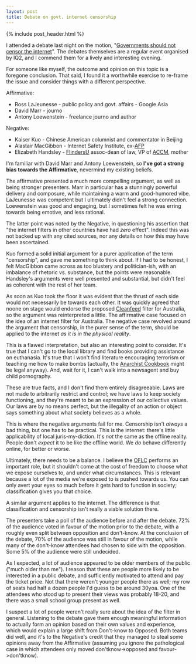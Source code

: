 ```yaml
---
layout: post
title: Debate on govt. internet censorship
---
```


{% include post_header.html %}

I attended a debate last night on the motion, "[Governments should not censor the internet](http://iq2oz.com/events/event-details/2010-series-sydney/04-may.php)". The debates themselves are a regular event organised by IQ2, and I commend them for a lively and interesting evening.

For someone like myself, the outcome and opinion on this topic is a foregone conclusion. That said, I found it a worthwhile exercise to re-frame the issue and consider things with a different perspective.

Affirmative:

 * Ross LaJeunesse - public policy and govt. affairs - Google Asia
 * David Marr - journo
 * Antony Loewenstein - freelance journo and author

Negative:

 * Kaiser Kuo - Chinese American columnist and commentator in Beijing
 * Alastair MacGibbon - Internet Safety Institute, ex-[AFP](http://www.afp.gov.au/)
 * Elizabeth Handsley - [FlindersU](http://flinders.edu.au/) assoc-dean of law, VP of [ACCM](http://www.youngmedia.org.au/), mother

I'm familiar with David Marr and Antony Loewenstein, so **I've got a strong bias towards the Affirmative**, nevermind my existing beliefs.

The affirmative presented a much more compelling argument, as well as being stronger presenters. Marr in particular has a stunningly powerful delivery and composure, while maintaining a warm and good-humored vibe. LaJeunesse was competent but I ultimately didn't feel a strong connection. Loewenstein was good and engaging, but I sometimes felt he was erring towards being emotive, and less rational.

The latter point was noted by the Negative, in questioning his assertion that "the internet filters in other countries have had *zero* effect". Indeed this was not backed up with any cited sources, nor any details on how this may have been ascertained.

Kuo formed a solid initial argument for a purer application of the term "censorship", and gave me something to think about. If I had to be honest, I felt MacGibbon came across as too blustery and politician-ish, with an imbalance of rhetoric vs. substance, but the points were reasonable. Handsley's arguments were well presented and substantial, but didn't feel as coherent with the rest of her team.

As soon as Kuo took the floor it was evident that the thrust of each side would not necessarily be towards each other. It was quickly agreed that noone on stage would endorse the proposed [Cleanfeed](http://en.wikipedia.org/wiki/Cleanfeed_%28content_blocking_system%29) filter for Australia, so the argument was reinterpreted a little. The affirmative case focused on the idea of an internet filter for Australia. The negative case revolved around the argument that censorship, in the purer sense of the term, should be applied to the internet *as it is in the physical reality*.

This is a flawed interpretation, but also an interesting point to consider. It's true that I can't go to the local library and find books providing assistance on euthanasia. It's true that I won't find literature encouraging terrorism or teaching me how to make bombs (actually, the [Anarchist Cookbook](http://en.wikipedia.org/wiki/The_Anarchist_Cookbook) might be legal anyway). And, wait for it, I can't walk into a newsagent and buy child pornography.

These are true facts, and I don't find them entirely disagreeable. Laws are not made to arbitrarily restrict and control; we have laws to keep society functioning, and they're meant to be an expression of our collective values. Our laws are by no means perfect, but the illegality of an action or object says something about what society believes as a whole.

This is where the negative arguments fail for me. Censorship isn't *always* a bad thing, but one has to be practical. This is the internet: there's little applicability of local juris-my-diction. It's *not* the same as the offline reality. People don't *expect* it to be like the offline world. We *do* behave differently online, for better or worse.

Ultimately, there needs to be a balance. I believe the [OFLC](http://www.classification.gov.au/) performs an important role, but it shouldn't come at the cost of freedom to choose what we expose ourselves to, and under what circumstances. This is relevant because a lot of the media we're exposed to is pushed towards us. You can only avert your eyes so much before it gets hard to function in society; classification gives you that choice.

A similar argument applies to the internet. The difference is that classification and censorship isn't really a viable solution there.

The presenters take a poll of the audience before and after the debate. 72% of the audience voted in favour of the motion prior to the debate, with a roughly even split between opposition and don't-know. At the conclusion of the debate, 70% of the audience was still in favour of the motion, while many of the don't-know attendees had chosen to side with the opposition. Some 5% of the audience were still undecided.

As I expected, a lot of audience appeared to be older members of the public ("much older than me"). I reason that these are people more likely to be interested in a public debate, and sufficiently motivated to attend and pay the ticket price. Not that there weren't younger people there as well; my row of seats had half a dozen people I'd guess to be around 30yoa. One of the attendees who stood up to present their views was probably 18-20, and there was a small school group present as well.

I suspect a lot of people weren't really sure about the idea of the filter in general. Listening to the debate gave them enough meaningful information to actually form an opinion based on their own values and experience, which would explain a large shift from Don't-know to Opposed. Both teams did well, and it's to the Negative's credit that they managed to steal some opinions away from the Affirmative (assuming you ignore the pathological case in which attendees only moved don'tknow->opposed and favour->don'tknow).
